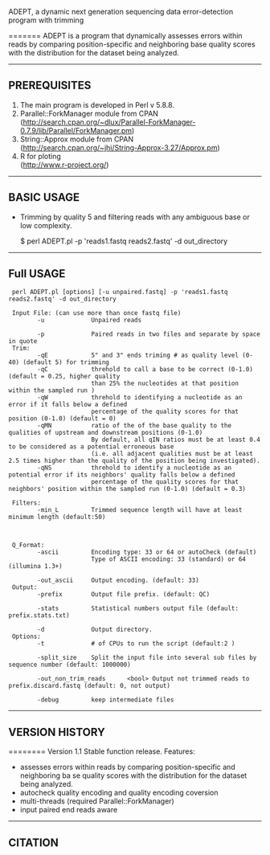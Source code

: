 ADEPT, a dynamic next generation sequencing data error-detection program with trimming 

=======
ADEPT is a program  that dynamically assesses errors within reads by comparing position-specific and neighboring base quality scores with the distribution for the dataset being analyzed. 

-------------
PREREQUISITES
-------------

1. The main program is developed in Perl v 5.8.8.
2. Parallel::ForkManager module from CPAN   
   (http://search.cpan.org/~dlux/Parallel-ForkManager-0.7.9/lib/Parallel/ForkManager.pm)
3. String::Approx module from CPAN   
   (http://search.cpan.org/~jhi/String-Approx-3.27/Approx.pm)
4. R for ploting                 
   (http://www.r-project.org/)                             

-----------
BASIC USAGE
-----------

* Trimming by quality 5 and filtering reads with any ambiguous base or low complexity.

  $   perl ADEPT.pl  -p 'reads1.fastq reads2.fastq' -d out_directory


-----------
Full USAGE
-----------

     perl ADEPT.pl [options] [-u unpaired.fastq] -p 'reads1.fastq reads2.fastq' -d out_directory
     
     Input File: (can use more than once fastq file)
            -u             Unpaired reads
            
            -p             Paired reads in two files and separate by space in quote
     Trim:
            -qE            5" and 3" ends triming # as quality level (0-40) (default 5) for trimming
            -qC            threhold to call a base to be correct (0-1.0) (default = 0.25, higher quality
                           than 25% the nucleotides at that position within the sampled run )
            -qW            threhold to identifying a nucleotide as an error if it falls below a defined 
                           percentage of the quality scores for that position (0-1.0) (default = 0)
            -qMN           ratio of the of the base quality to the qualities of upstream and downstream positions (0-1.0)
                           By default, all qIN ratios must be at least 0.4 to be considered as a potential erroneous base 
                           (i.e. all adjacent qualities must be at least 2.5 times higher than the quality of the position being investigated).
            -qNS           threhold to identify a nucleotide as an potential error if its neighbors' quality falls below a defined 
                           percentage of the quality scores for that neighbors' position within the sampled run (0-1.0) (default = 0.3)

     Filters:
            -min_L         Trimmed sequence length will have at least minimum length (default:50)
            

            					
     Q_Format:
            -ascii         Encoding type: 33 or 64 or autoCheck (default)
                           Type of ASCII encoding: 33 (standard) or 64 (illumina 1.3+)

            -out_ascii     Output encoding. (default: 33)
     Output:
            -prefix        Output file prefix. (default: QC)

            -stats         Statistical numbers output file (default: prefix.stats.txt)

            -d             Output directory.
     Options:
            -t             # of CPUs to run the script (default:2 )

            -split_size    Split the input file into several sub files by sequence number (default: 1000000) 

            -out_non_trim_reads      <bool> Output not trimmed reads to prefix.discard.fastq (default: 0, not output)

            -debug         keep intermediate files


---------------
VERSION HISTORY
---------------

======== Version 1.1
Stable function release.
Features:
- assesses errors within reads by comparing position-specific and neighboring ba  se quality scores with the distribution for the dataset being analyzed. 
- autocheck quality encoding and quality encoding coversion
- multi-threads  (required Parallel::ForkManager)
- input paired end reads aware

-------------
CITATION
-------------
